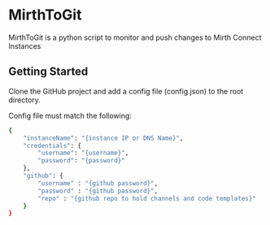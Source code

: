 # MirthToGit

MirthToGit is a python script to monitor and push changes to Mirth Connect Instances

## Getting Started
Clone the GitHub project and add a config file (config.json) to the root directory.

Config file must match the following: 
```sh
{
    "instanceName": "{instance IP or DNS Name}",
    "credentials": {
        "username": "{username}", 
        "password": "{password}"
    },
    "github": {
        "username" : "{github password}",
        "password" : "{github password}",
        "repo" : "{github repo to hold channels and code templates}"
    }
}
```